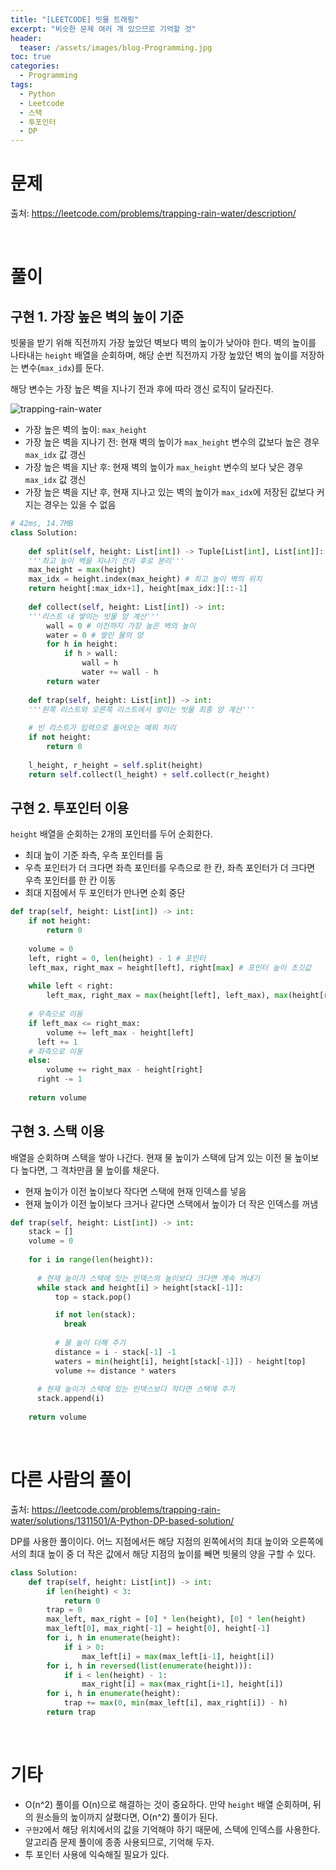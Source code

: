 ```yaml
---
title: "[LEETCODE] 빗물 트래핑"
excerpt: "비슷한 문제 여러 개 있으므로 기억할 것"
header:
  teaser: /assets/images/blog-Programming.jpg
toc: true
categories:
  - Programming
tags:
  - Python
  - Leetcode
  - 스택
  - 투포인터
  - DP
---
```




# 문제

출처: https://leetcode.com/problems/trapping-rain-water/description/



<br>



# 풀이



## 구현 1. 가장 높은 벽의 높이 기준

 빗물을 받기 위해 직전까지 가장 높았던 벽보다 벽의 높이가 낮아야 한다. 벽의 높이를 나타내는 `height` 배열을 순회하며, 해당 순번 직전까지 가장 높았던 벽의 높이를 저장하는 변수(`max_idx`)를 둔다. 

 해당 변수는 가장 높은 벽을 지나기 전과 후에 따라 갱신 로직이 달라진다.

![trapping-rain-water]({{site.url}}/assets/images/trapping-rain-water.png)

- 가장 높은 벽의 높이: `max_height`
- 가장 높은 벽을 지나기 전: 현재 벽의 높이가 `max_height` 변수의 값보다 높은 경우 `max_idx` 값 갱신
- 가장 높은 벽을 지난 후: 현재 벽의 높이가 `max_height` 변수의 보다 낮은 경우 `max_idx` 값 갱신
- 가장 높은 벽을 지난 후, 현재 지나고 있는 벽의 높이가 `max_idx`에 저장된 값보다 커지는 경우는 있을 수 없음

```python
# 42ms, 14.7MB 
class Solution: 
    
    def split(self, height: List[int]) -> Tuple[List[int], List[int]]:
    '''최고 높이 벽을 지나기 전과 후로 분리'''
    max_height = max(height) 
    max_idx = height.index(max_height) # 최고 높이 벽의 위치 
    return height[:max_idx+1], height[max_idx:][::-1] 
    
    def collect(self, height: List[int]) -> int: 
    '''리스트 내 쌓이는 빗물 양 계산''' 
    	wall = 0 # 이전까지 가장 높은 벽의 높이 
    	water = 0 # 쌓인 물의 양 
    	for h in height: 
    		if h > wall: 
        		wall = h 
            	water += wall - h 
    	return water 
    
    def trap(self, height: List[int]) -> int: 
    '''왼쪽 리스트와 오른쪽 리스트에서 쌓이는 빗물 최종 양 계산''' 
    
    # 빈 리스트가 입력으로 들어오는 예외 처리 
    if not height: 
    	return 0 
    
    l_height, r_height = self.split(height)
    return self.collect(l_height) + self.collect(r_height)
```



## 구현 2. 투포인터 이용

 `height` 배열을 순회하는 2개의 포인터를 두어 순회한다.

- 최대 높이 기준 좌측, 우측 포인터를 둠
- 우측 포인터가 더 크다면 좌측 포인터를 우측으로 한 칸, 좌측 포인터가 더 크다면 우측 포인터를 한 칸 이동
- 최대 지점에서 두 포인터가 만나면 순회 중단

```python
def trap(self, height: List[int]) -> int: 
	if not height: 
    	return 0 
    
    volume = 0 
    left, right = 0, len(height) - 1 # 포인터 
    left_max, right_max = height[left], right[max] # 포인터 높이 초깃값 
    
    while left < right: 
    	left_max, right_max = max(height[left], left_max), max(height[right], right_max) 
    
    # 우측으로 이동 
    if left_max <= right_max: 
    	volume += left_max - height[left] 
      left += 1 
    # 좌측으로 이동 
    else: 
    	volume += right_max - height[right] 
      right -= 1 
    
    return volume
```



## 구현 3. 스택 이용

 배열을 순회하며 스택을 쌓아 나간다. 현재 물 높이가 스택에 담겨 있는 이전 물 높이보다 높다면, 그 격차만큼 물 높이를 채운다.

- 현재 높이가 이전 높이보다 작다면 스택에 현재 인덱스를 넣음
- 현재 높이가 이전 높이보다 크거나 같다면 스택에서 높이가 더 작은 인덱스를 꺼냄

```python
def trap(self, height: List[int]) -> int: 
    stack = [] 
    volume = 0 
    
    for i in range(len(height)): 
      
      # 현재 높이가 스택에 있는 인덱스의 높이보다 크다면 계속 꺼내기
      while stack and height[i] > height[stack[-1]]: 
          top = stack.pop() 

          if not len(stack): 
            break 
            
          # 물 높이 더해 주기 
          distance = i - stack[-1] -1 
          waters = min(height[i], height[stack[-1]]) - height[top] 
          volume += distance * waters 
			
      # 현재 높이가 스택에 있는 인덱스보다 작다면 스택에 추가
      stack.append(i) 
        
    return volume
```





<br>

# 다른 사람의 풀이



출처: https://leetcode.com/problems/trapping-rain-water/solutions/1311501/A-Python-DP-based-solution/

 DP를 사용한 풀이이다. 어느 지점에서든 해당 지점의 왼쪽에서의 최대 높이와 오른쪽에서의 최대 높이 중 더 작은 값에서 해당 지점의 높이를 빼면 빗물의 양을 구할 수 있다.

```python
class Solution:
    def trap(self, height: List[int]) -> int:
        if len(height) < 3:
            return 0
        trap = 0
        max_left, max_right = [0] * len(height), [0] * len(height)
        max_left[0], max_right[-1] = height[0], height[-1]
        for i, h in enumerate(height):
            if i > 0:
                max_left[i] = max(max_left[i-1], height[i])
        for i, h in reversed(list(enumerate(height))):
            if i < len(height) - 1:
                max_right[i] = max(max_right[i+1], height[i])
        for i, h in enumerate(height):
            trap += max(0, min(max_left[i], max_right[i]) - h)
        return trap
```



<br>

# 기타

- O(n^2) 풀이를 O(n)으로 해결하는 것이 중요하다. 만약 `height` 배열 순회하며, 뒤의 원소들의 높이까지 살폈다면, O(n^2) 풀이가 된다.
- `구현2`에서 해당 위치에서의 값을 기억해야 하기 때문에, 스택에 인덱스를 사용한다. 알고리즘 문제 풀이에 종종 사용되므로, 기억해 두자.
- 투 포인터 사용에 익숙해질 필요가 있다.
